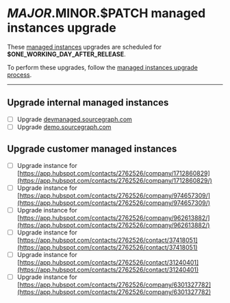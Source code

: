 <!--
DO NOTE COPY THIS ISSUE TEMPLATE MANUALLY. Use `yarn release tracking:issues` in the `sourcegraph/sourcegraph` repository.

Arguments:
- $MAJOR
- $MINOR
- $PATCH
- $RELEASE_DATE
- $ONE_WORKING_DAY_AFTER_RELEASE
-->

# $MAJOR.$MINOR.$PATCH managed instances upgrade

These [managed instances](https://about.sourcegraph.com/handbook/engineering/distribution/managed) upgrades are scheduled for **$ONE_WORKING_DAY_AFTER_RELEASE**.

To perform these upgrades, follow the [managed instances upgrade process](https://about.sourcegraph.com/handbook/engineering/distribution/managed/upgrade_process).

---

## Upgrade internal managed instances

- [ ] Upgrade [devmanaged.sourcegraph.com](https://devmanaged.sourcegraph.com)
- [ ] Upgrade [demo.sourcegraph.com](https://demo.sourcegraph.com)

## Upgrade customer managed instances

<!-- DO NOT MENTION CUSTOMER NAMES on this list - use a Hubspot link instead. -->

- [ ] Upgrade instance for [https://app.hubspot.com/contacts/2762526/company/1712860829](https://app.hubspot.com/contacts/2762526/company/1712860829/)
- [ ] Upgrade instance for [https://app.hubspot.com/contacts/2762526/company/974657309/](https://app.hubspot.com/contacts/2762526/company/974657309/)
- [ ] Upgrade instance for [https://app.hubspot.com/contacts/2762526/company/962613882/](https://app.hubspot.com/contacts/2762526/company/962613882/)
- [ ] Upgrade instance for [https://app.hubspot.com/contacts/2762526/contact/37418051](https://app.hubspot.com/contacts/2762526/contact/37418051)
- [ ] Upgrade instance for [https://app.hubspot.com/contacts/2762526/contact/31240401](https://app.hubspot.com/contacts/2762526/contact/31240401)
- [ ] Upgrade instance for [https://app.hubspot.com/contacts/2762526/company/6301327782](https://app.hubspot.com/contacts/2762526/company/6301327782)
